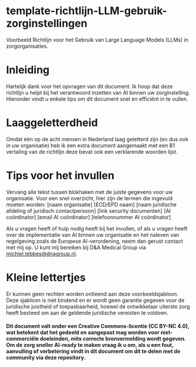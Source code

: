 # template-richtlijn-LLM-gebruik-zorginstellingen
Voorbeeld Richtlijn voor het Gebruik van Large Language Models (LLMs) in zorgorganisaties.

# Inleiding
Hartelijk dank voor het opvragen van dit document. Ik hoop dat deze richtlijn u helpt bij het verantwoord inzetten van AI binnen uw zorginstelling. Hieronder vindt u enkele tips om dit document snel en efficiënt in te vullen.

# Laaggeletterdheid
Omdat één op de acht mensen in Nederland laag geletterd zijn (en dus ook in uw organisatie) heb ik een extra document aangemaakt met een B1 vertaling van de richtlijn deze bevat ook een verklarende woorden lijst. 

# Tips voor het invullen
Vervang alle tekst tussen blokhaken met de juiste gegevens voor uw organisatie.
Voor een snel overzicht, hier zijn de termen die ingevuld moeten worden:
	[naam organisatie]
	[ECD/EPD naam]
	[naam juridische afdeling of juridisch contactpersoon]
	[link security documenten]
	[AI coördinator]
	[email AI coördinator]
	[telefoonnummer AI coördinator]

Als u vragen heeft of hulp nodig heeft bij het invullen, of als u vragen heeft over de implementatie van AI binnen uw organisatie en het naleven van regelgeving zoals de Europese AI-verordening, neem dan gerust contact met mij op. U kunt mij bereiken bij D&A Medical Group via michiel.tebbes@dnagroup.nl.

# Kleine lettertjes
Er kunnen geen rechten worden ontleend aan deze voorbeeldsjabloon. Deze sjabloon is niet bindend en er wordt geen garantie gegeven voor de juridische juistheid of toepasbaarheid, hoewel de ontwikkelaar uiterste zorg heeft besteed om aan de geldende juridische vereisten te voldoen. 

#### Dit document valt onder een Creative Commons-licentie (CC BY-NC 4.0), wat betekent dat het gedeeld en aangepast mag worden voor niet-commerciële doeleinden, mits correcte bronvermelding wordt gegeven. Om de zorg sneller AI-ready te maken vraag ik u om, als u een fout, aanvulling of verbetering vindt in dit document om dit te delen met de community via deze repository.

